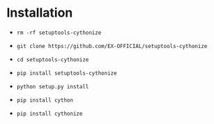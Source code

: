 
# Installation



- `rm -rf setuptools-cythonize`

- `git clone https://github.com/EX-OFFICIAL/setuptools-cythonize`

- `cd setuptools-cythonize`
- `pip install setuptools-cythonize`
- `python setup.py install`
- `pip install cython`
- `pip install cythonize`
